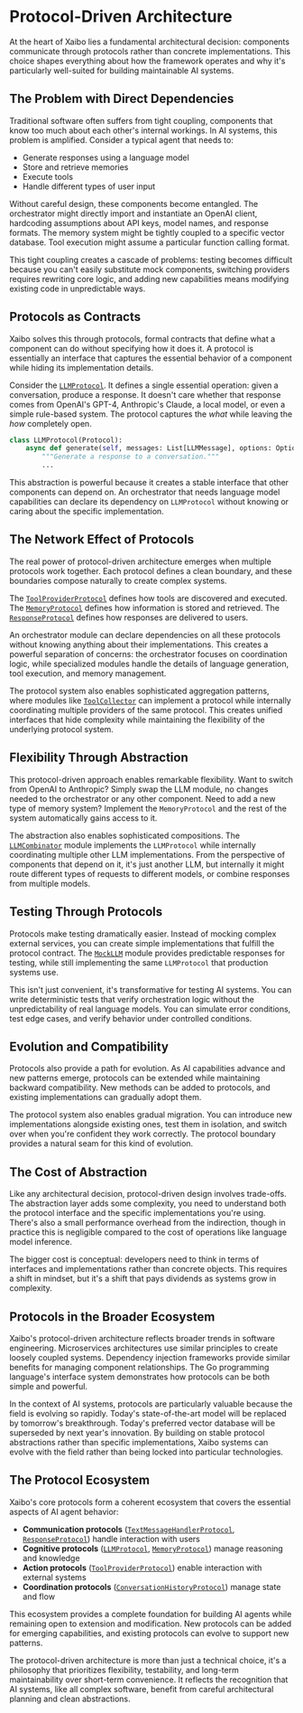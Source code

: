 # Protocol-Driven Architecture

At the heart of Xaibo lies a fundamental architectural decision: components communicate through protocols rather than concrete implementations. This choice shapes everything about how the framework operates and why it's particularly well-suited for building maintainable AI systems.

## The Problem with Direct Dependencies

Traditional software often suffers from tight coupling, components that know too much about each other's internal workings. In AI systems, this problem is amplified. Consider a typical agent that needs to:

- Generate responses using a language model
- Store and retrieve memories
- Execute tools
- Handle different types of user input

Without careful design, these components become entangled. The orchestrator might directly import and instantiate an OpenAI client, hardcoding assumptions about API keys, model names, and response formats. The memory system might be tightly coupled to a specific vector database. Tool execution might assume a particular function calling format.

This tight coupling creates a cascade of problems: testing becomes difficult because you can't easily substitute mock components, switching providers requires rewriting core logic, and adding new capabilities means modifying existing code in unpredictable ways.

## Protocols as Contracts

Xaibo solves this through protocols, formal contracts that define what a component can do without specifying how it does it. A protocol is essentially an interface that captures the essential behavior of a component while hiding its implementation details.

Consider the [`LLMProtocol`](https://github.com/xpressai/xaibo/blob/main/src/xaibo/core/protocols/llm.py). It defines a single essential operation: given a conversation, produce a response. It doesn't care whether that response comes from OpenAI's GPT-4, Anthropic's Claude, a local model, or even a simple rule-based system. The protocol captures the *what* while leaving the *how* completely open.

```python
class LLMProtocol(Protocol):
    async def generate(self, messages: List[LLMMessage], options: Optional[LLMOptions] = None) -> LLMResponse:
        """Generate a response to a conversation."""
        ...
```

This abstraction is powerful because it creates a stable interface that other components can depend on. An orchestrator that needs language model capabilities can declare its dependency on `LLMProtocol` without knowing or caring about the specific implementation.

## The Network Effect of Protocols

The real power of protocol-driven architecture emerges when multiple protocols work together. Each protocol defines a clean boundary, and these boundaries compose naturally to create complex systems.

The [`ToolProviderProtocol`](https://github.com/xpressai/xaibo/blob/main/src/xaibo/core/protocols/tools.py) defines how tools are discovered and executed. The [`MemoryProtocol`](https://github.com/xpressai/xaibo/blob/main/src/xaibo/core/protocols/memory.py) defines how information is stored and retrieved. The [`ResponseProtocol`](https://github.com/xpressai/xaibo/blob/main/src/xaibo/core/protocols/response.py) defines how responses are delivered to users.

An orchestrator module can declare dependencies on all these protocols without knowing anything about their implementations. This creates a powerful separation of concerns: the orchestrator focuses on coordination logic, while specialized modules handle the details of language generation, tool execution, and memory management.

The protocol system also enables sophisticated aggregation patterns, where modules like [`ToolCollector`](../../reference/modules/tools.md#toolcollector) can implement a protocol while internally coordinating multiple providers of the same protocol. This creates unified interfaces that hide complexity while maintaining the flexibility of the underlying protocol system.

## Flexibility Through Abstraction

This protocol-driven approach enables remarkable flexibility. Want to switch from OpenAI to Anthropic? Simply swap the LLM module, no changes needed to the orchestrator or any other component. Need to add a new type of memory system? Implement the `MemoryProtocol` and the rest of the system automatically gains access to it.

The abstraction also enables sophisticated compositions. The [`LLMCombinator`](https://github.com/xpressai/xaibo/blob/main/src/xaibo/primitives/modules/llm/combinator.py) module implements the `LLMProtocol` while internally coordinating multiple other LLM implementations. From the perspective of components that depend on it, it's just another LLM, but internally it might route different types of requests to different models, or combine responses from multiple models.

## Testing Through Protocols

Protocols make testing dramatically easier. Instead of mocking complex external services, you can create simple implementations that fulfill the protocol contract. The [`MockLLM`](https://github.com/xpressai/xaibo/blob/main/src/xaibo/primitives/modules/llm/mock.py) module provides predictable responses for testing, while still implementing the same `LLMProtocol` that production systems use.

This isn't just convenient, it's transformative for testing AI systems. You can write deterministic tests that verify orchestration logic without the unpredictability of real language models. You can simulate error conditions, test edge cases, and verify behavior under controlled conditions.

## Evolution and Compatibility

Protocols also provide a path for evolution. As AI capabilities advance and new patterns emerge, protocols can be extended while maintaining backward compatibility. New methods can be added to protocols, and existing implementations can gradually adopt them.

The protocol system also enables gradual migration. You can introduce new implementations alongside existing ones, test them in isolation, and switch over when you're confident they work correctly. The protocol boundary provides a natural seam for this kind of evolution.

## The Cost of Abstraction

Like any architectural decision, protocol-driven design involves trade-offs. The abstraction layer adds some complexity, you need to understand both the protocol interface and the specific implementations you're using. There's also a small performance overhead from the indirection, though in practice this is negligible compared to the cost of operations like language model inference.

The bigger cost is conceptual: developers need to think in terms of interfaces and implementations rather than concrete objects. This requires a shift in mindset, but it's a shift that pays dividends as systems grow in complexity.

## Protocols in the Broader Ecosystem

Xaibo's protocol-driven architecture reflects broader trends in software engineering. Microservices architectures use similar principles to create loosely coupled systems. Dependency injection frameworks provide similar benefits for managing component relationships. The Go programming language's interface system demonstrates how protocols can be both simple and powerful.

In the context of AI systems, protocols are particularly valuable because the field is evolving so rapidly. Today's state-of-the-art model will be replaced by tomorrow's breakthrough. Today's preferred vector database will be superseded by next year's innovation. By building on stable protocol abstractions rather than specific implementations, Xaibo systems can evolve with the field rather than being locked into particular technologies.

## The Protocol Ecosystem

Xaibo's core protocols form a coherent ecosystem that covers the essential aspects of AI agent behavior:

- **Communication protocols** ([`TextMessageHandlerProtocol`](https://github.com/xpressai/xaibo/blob/main/src/xaibo/core/protocols/message_handlers.py), [`ResponseProtocol`](https://github.com/xpressai/xaibo/blob/main/src/xaibo/core/protocols/response.py)) handle interaction with users
- **Cognitive protocols** ([`LLMProtocol`](https://github.com/xpressai/xaibo/blob/main/src/xaibo/core/protocols/llm.py), [`MemoryProtocol`](https://github.com/xpressai/xaibo/blob/main/src/xaibo/core/protocols/memory.py)) manage reasoning and knowledge
- **Action protocols** ([`ToolProviderProtocol`](https://github.com/xpressai/xaibo/blob/main/src/xaibo/core/protocols/tools.py)) enable interaction with external systems
- **Coordination protocols** ([`ConversationHistoryProtocol`](https://github.com/xpressai/xaibo/blob/main/src/xaibo/core/protocols/conversation.py)) manage state and flow

This ecosystem provides a complete foundation for building AI agents while remaining open to extension and modification. New protocols can be added for emerging capabilities, and existing protocols can evolve to support new patterns.

The protocol-driven architecture is more than just a technical choice, it's a philosophy that prioritizes flexibility, testability, and long-term maintainability over short-term convenience. It reflects the recognition that AI systems, like all complex software, benefit from careful architectural planning and clean abstractions.